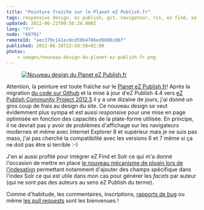 ```yaml
---
title: "Peinture fraîche sur le Planet eZ Publish.fr"
tags: responsive design, ez publish, git, navigateur, rss, ez find, solr
updated: 2012-06-21T09:56:24.000Z
lang: "fr"
node: "69791"
remoteId: "aec379c141ec0cd59b4766ed9888c86f"
published: 2012-06-20T22:58:58+02:00
photos:
    - images/nouveau-design-du-planet-ez-publish-fr.png
---
```

<figure class="object-center"><a href="/images/nouveau-design-du-planet-ez-publish-fr.png"><img src="/images/660x/nouveau-design-du-planet-ez-publish-fr.png" alt="Nouveau design du Planet eZ Publish.fr">
</a></figure>


Attention, la peinture est toute fraîche sur le [Planet eZ Publish.fr](http://www.planet-ezpublish.fr/)! Après la migration [du code sur Github](https://github.com/dpobel/planet-ezpublish.fr) et la mise à jour d'eZ Publish 4.4 vers [eZ Publish Community Project 2012.5](http://share.ez.no/downloads/downloads/ez-publish-community-project-2012.5) il y a une dizaine de jours, j'ai donné un gros coup de frais au design du site. Ce nouveau design se veut évidemment plus sympa et est aussi *responsive* pour une mise en page optimisée en fonction des capacités de la plate-forme utilisée. En principe, il ne devrait pas y avoir de problèmes d'affichage sur les navigateurs modernes et même avec Internet Explorer 8 et supérieur mais je ne suis pas maso, j'ai pas cherché la compatibilité avec les versions 6 et 7 même si ça ne doit pas être si terrible :-)


J'en ai aussi profité pour intégrer eZ Find et Solr ce qui m'a donné l'occasion de mettre en place [le nouveau mécanisme de plugin lors de l'indexation](http://doc.ez.no/Extensions/eZ-Publish-extensions/eZ-Find/eZ-Find-2.7/Customization/General-Index-Time-Plugin-Mechanism) permettant notamment d'ajouter des champs spécifique dans l'index Solr ce qui est utile dans mon cas pour générer les *facets* par auteur (qui ne sont pas des auteurs au sens eZ Publish du terme).


Comme d'habitude, les commentaires, inscriptions, [rapports de bug](https://github.com/dpobel/planet-ezpublish.fr/issues) ou même [les pull requests](https://github.com/dpobel/planet-ezpublish.fr/pulls) sont les bienvenues !

